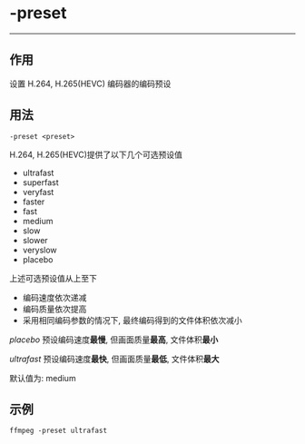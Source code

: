 # -preset

---

## 作用

设置 H.264, H.265(HEVC) 编码器的编码预设


## 用法

```shell
-preset <preset>
```

H.264, H.265(HEVC)提供了以下几个可选预设值
- ultrafast
- superfast
- veryfast
- faster
- fast
- medium
- slow
- slower
- veryslow
- placebo

上述可选预设值从上至下
- 编码速度依次递减
- 编码质量依次提高
- 采用相同编码参数的情况下, 最终编码得到的文件体积依次减小

*placebo* 预设编码速度**最慢**, 但画面质量**最高**, 文件体积**最小**

*ultrafast* 预设编码速度**最快**, 但画面质量**最低**, 文件体积**最大**

默认值为: medium

## 示例

```shell
ffmpeg -preset ultrafast
```
